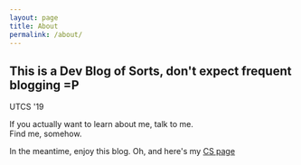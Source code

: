 ```yaml
---
layout: page
title: About
permalink: /about/
---
```


This is a Dev Blog of Sorts, don't expect frequent blogging =P
---

UTCS '19

If you actually want to learn about me, talk to me.  
Find me, somehow.  


In the meantime, enjoy this blog. Oh, and here's my [CS page](cs.utexas.edu/~copperst)
